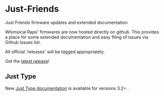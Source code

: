 # Just-Friends

Just Friends firmware updates and extended documentation

Whimsical Raps' firmwares are now hosted directly on github. This provides a place for some extended documentation and easy filing of issues via Github Issues list.

All official 'releases' will be tagged appropriately.

Get the [latest release](https://github.com/whimsicalraps/Just-Friends/releases/latest)!

## Just Type

New [Just Type documentation](https://github.com/whimsicalraps/Just-Friends/blob/main/Just-Type.md) is available for versions 3.2+.
.
